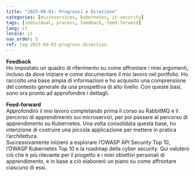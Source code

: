 ```yaml
---
title: "2025-09-01: Progressi e Direzione"
categories: [microservices, kubernetes, it-security]
tags: [individual, process, feedback, feed-forward]
lang: it
locale: it
nav_order: 5
ref: log-2025-09-01-progress-direction
---
```

**Feedback**  
Ho impostato un quadro di riferimento su come affrontare i miei argomenti, incluso da dove iniziare e come documentare il mio lavoro nel portfolio. Ho raccolto una base ampia di informazioni e ho acquisito una comprensione del contesto generale da una prospettiva di alto livello. Con queste basi, sono ora pronto ad approfondire i dettagli.  

**Feed-forward**  
Approfondirò il mio lavoro completando prima il corso su RabbitMQ e il percorso di apprendimento sui microservizi, per poi passare al percorso di apprendimento su Kubernetes. Una volta consolidata questa base, ho intenzione di costruire una piccola applicazione per mettere in pratica l’architettura.  
Successivamente inizierò a esplorare l’OWASP API Security Top 10, l’OWASP Kubernetes Top 10 e la roadmap della cyber security. Qui valuterò ciò che è più rilevante per il progetto e i miei obiettivi personali di apprendimento, e in base a ciò elaborerò un piano su come affrontare ciascuno di essi.